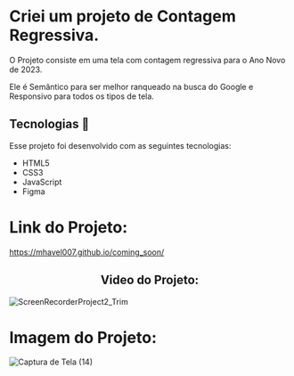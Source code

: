 # Criei um projeto de Contagem Regressiva. 

O Projeto consiste em uma tela com contagem regressiva para o Ano Novo de 2023.

Ele é Semântico para ser melhor ranqueado na busca do Google e Responsivo para todos os tipos de tela.

## Tecnologias 🚀 

Esse projeto foi desenvolvido com as seguintes tecnologias: 
- HTML5
- CSS3
- JavaScript 
- Figma 

<h1 aling="center"> Link do Projeto:</h1>

https://mhavel007.github.io/coming_soon/



<h2 align="center">Video do Projeto:</h2>

![ScreenRecorderProject2_Trim](https://user-images.githubusercontent.com/93487439/152625352-6f6957db-b58a-4927-b2b4-80c436610674.gif)


# Imagem do Projeto:

![Captura de Tela (14)](https://user-images.githubusercontent.com/93487439/152622882-9b411280-b672-4b4d-8c29-221f99a5996a.png)
